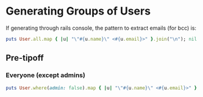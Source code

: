 # Generating Groups of Users

If generating through rails console, the pattern to extract emails (for bcc) is:

```ruby
puts User.all.map { |u| "\"#{u.name}\" <#{u.email}>" }.join("\n"); nil
```

## Pre-tipoff

### Everyone (except admins)

```ruby
puts User.where(admin: false).map { |u| "\"#{u.name}\" <#{u.email}>" }.join("\n"); nil
```
